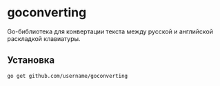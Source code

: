 # goconverting

Go-библиотека для конвертации текста между русской и английской раскладкой клавиатуры.

## Установка
```bash
go get github.com/username/goconverting
